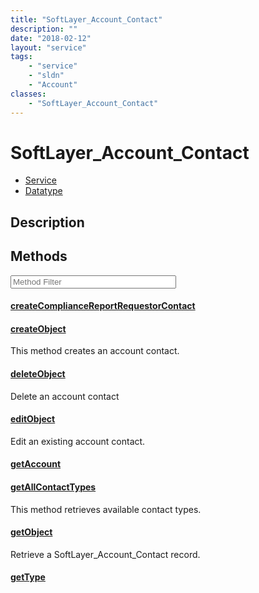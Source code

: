 ```yaml
---
title: "SoftLayer_Account_Contact"
description: ""
date: "2018-02-12"
layout: "service"
tags:
    - "service"
    - "sldn"
    - "Account"
classes:
    - "SoftLayer_Account_Contact"
---
```

# SoftLayer_Account_Contact
<div id='service-datatype'>
    <ul id='sldn-reference-tabs'>
    <li id='service'> <a href='/reference/services/SoftLayer_Account_Contact' >Service</a></li>    <li id='datatype'> <a href='/reference/datatypes/SoftLayer_Account_Contact' >Datatype</a></li>
    </ul>
</div>

## Description






        
<div id="properties" class="content service-content">

## Methods

<div class="view-filters">
    <div class="clearfix">
        <div class="search-input-box">
            <input placeholder="Method Filter" onkeyup="titleSearch(inputId='edit-combine', divId='method-div', elementClass='method-row')" 
                type="text" id="edit-combine" value="" size="30" maxlength="128" class="form-text">
        </div>
    </div>
</div>

<div id="method-div">

<div class="method-row">

#### [createComplianceReportRequestorContact](/reference/services/SoftLayer_Account_Contact/createComplianceReportRequestorContact)


</div>

<div class="method-row">

#### [createObject](/reference/services/SoftLayer_Account_Contact/createObject)
This method creates an account contact.

</div>

<div class="method-row">

#### [deleteObject](/reference/services/SoftLayer_Account_Contact/deleteObject)
Delete an account contact

</div>

<div class="method-row">

#### [editObject](/reference/services/SoftLayer_Account_Contact/editObject)
Edit an existing account contact.

</div>

<div class="method-row">

#### [getAccount](/reference/services/SoftLayer_Account_Contact/getAccount)


</div>

<div class="method-row">

#### [getAllContactTypes](/reference/services/SoftLayer_Account_Contact/getAllContactTypes)
This method retrieves available contact types.

</div>

<div class="method-row">

#### [getObject](/reference/services/SoftLayer_Account_Contact/getObject)
Retrieve a SoftLayer_Account_Contact record.

</div>

<div class="method-row">

#### [getType](/reference/services/SoftLayer_Account_Contact/getType)


</div>
</div>

</div>

